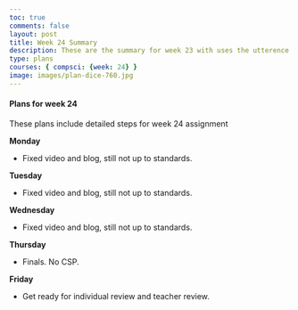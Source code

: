 ```yaml
---
toc: true
comments: false
layout: post
title: Week 24 Summary
description: These are the summary for week 23 with uses the utterence bot
type: plans
courses: { compsci: {week: 24} }
image: images/plan-dice-760.jpg
---
```



#### Plans for week 24
These plans include detailed steps for week 24 assignment


**Monday**
- Fixed video and blog, still not up to standards. 

**Tuesday**
- Fixed video and blog, still not up to standards. 

**Wednesday**
- Fixed video and blog, still not up to standards. 

**Thursday**
- Finals. No CSP. 

**Friday**
- Get ready for individual review and teacher review. 


